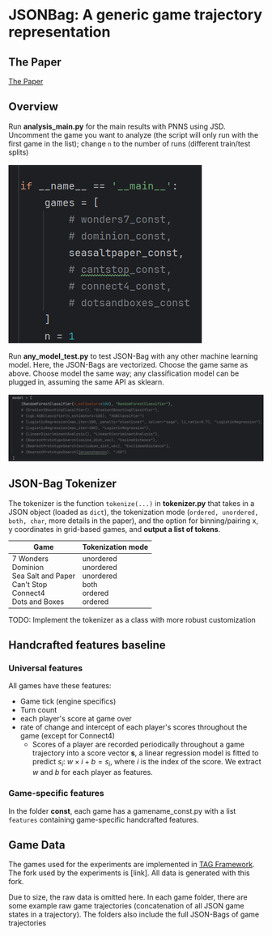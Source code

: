 # JSONBag: A generic game trajectory representation

## The Paper
[The Paper](https://github.com/dienn1/JSONBag/blob/main/JSONGameRepresentation-final-frfr.pdf)

## Overview
Run **analysis_main.py** for the main results with PNNS using JSD.
<br>Uncomment the game you want to analyze (the script will only run with the first game in the list); change ``n`` to the number of runs (different train/test splits)
<br><br><img src="./misc/analysis-main-games.png?raw=true">

Run **any_model_test.py** to test JSON-Bag with any other machine learning model. Here, the JSON-Bags are vectorized. Choose the game same as above. Choose model the same way; any classification model can be plugged in, assuming the same API as sklearn.
<br><br><img src="./misc/any_model_test_param.png?raw=true">

## JSON-Bag Tokenizer
The tokenizer is the function ``tokenize(...)``  in **tokenizer.py** that takes in a JSON object (loaded as ``dict``), the tokenization mode (``ordered, unordered, both, char``, more details in the paper), and the option for binning/pairing x, y coordinates in grid-based games, and **output a list of tokens**.

| Game                                                                                    | Tokenization mode                                                 |
|-----------------------------------------------------------------------------------------|-------------------------------------------------------------------|
| 7 Wonders<br>Dominion<br>Sea Salt and Paper<br>Can't Stop<br>Connect4<br>Dots and Boxes | unordered<br>unordered<br>unordered<br>both<br>ordered<br>ordered |

TODO: Implement the tokenizer as a class with more robust customization

## Handcrafted features baseline
### Universal features
All games have these features:
- Game tick (engine specifics)
- Turn count
- each player's score at game over
- rate of change and intercept of each player's scores throughout the game (except for Connect4)
	- Scores of a player are recorded periodically throughout a game trajectory into a score vector $\mathbf{s}$, a linear regression model is fitted to predict $s_i$: $w \times i + b = s_i$, where $i$ is the index of the score. We extract $w$ and $b$ for each player as features.

### Game-specific features
In the folder **const**, each game has a gamename_const.py with a list ``features`` containing game-specific handcrafted features.

## Game Data
The games used for the experiments are implemented in [TAG Framework](https://github.com/GAIGResearch/TabletopGames). The fork used by the experiments is [link]. All data is generated with this fork.

Due to size, the raw data is omitted here. In each game folder, there are some example raw game trajectories (concatenation of all JSON game states in a trajectory). The folders also include the full JSON-Bags of game trajectories
